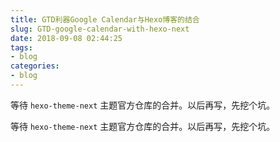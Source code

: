 ```yaml
---
title: GTD利器Google Calendar与Hexo博客的结合
slug: GTD-google-calendar-with-hexo-next
date: 2018-09-08 02:44:25
tags: 
- blog
categories:
- blog
---
```


等待 `hexo-theme-next` 主题官方仓库的合并。以后再写，先挖个坑。
<!-- more -->
等待 `hexo-theme-next` 主题官方仓库的合并。以后再写，先挖个坑。